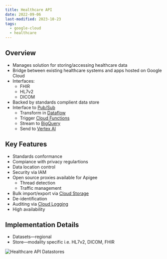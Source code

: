```yaml
---
title: Healthcare API
date: 2022-09-06
last-modified: 2023-10-23
tags:
  - google-cloud
  - healthcare
---
```


## Overview

- Manages solution for storing/accessing healthcare data
- Bridge between existing healthcare systems and apps hosted on Google Cloud
- Interfaces:
	- FHIR
	- HL7v2
	- DICOM
- Backed by standards complient data store
- Interface to [Pub/Sub](notes/Pub%20Sub.md)
	- Transform in [Dataflow](notes/Dataflow.md)
	- Trigger [Cloud Functions](notes/Cloud%20Functions.md)
	- Stream to [BigQuery](notes/BigQuery.md)
	- Send to [Vertex AI](notes/moc/Vertex%20AI.md)

## Key Features

- Standards conformance
- Compiance with privacy regulartions
- Data location control
- Security via IAM
- Open source proxies available for Apigee
	- Thread detection
	- Traffic management
- Bulk import/export via [Cloud Storage](notes/Cloud%20Storage.md)
- De-identification
- Auditing via [Cloud Logging](notes/Cloud%20Logging.md)
- High availability

## Implementation Details

- Datasets—regional
- Store—modality specific i.e. HL7v2, DICOM, FHIR

![Healthcare API Datastores](files/healthcare_api_datastores.svg)
